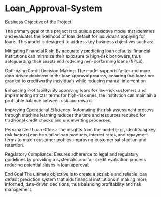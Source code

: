 # Loan_Approval-System

Business Objective of the Project

The primary goal of this project is to build a predictive model that identifies and evaluates the likelihood of loan default for individuals applying for loans. This model is designed to address key business objectives such as:

Mitigating Financial Risk:
By accurately predicting loan defaults, financial institutions can minimize their exposure to high-risk borrowers, thus safeguarding their assets and reducing non-performing loans (NPLs).

Optimizing Credit Decision-Making:
The model supports faster and more data-driven decisions in the loan approval process, ensuring that loans are granted to creditworthy individuals while reducing manual intervention.

Enhancing Profitability:
By approving loans for low-risk customers and implementing stricter terms for high-risk ones, the institution can maintain a profitable balance between risk and reward.

Improving Operational Efficiency:
Automating the risk assessment process through machine learning reduces the time and resources required for traditional credit checks and underwriting processes.

Personalized Loan Offers:
The insights from the model (e.g., identifying key risk factors) can help tailor loan products, interest rates, and repayment terms to match customer profiles, improving customer satisfaction and retention.

Regulatory Compliance:
Ensures adherence to legal and regulatory guidelines by providing a systematic and fair credit evaluation process, reducing potential biases in loan approval.

End Goal
The ultimate objective is to create a scalable and reliable loan default prediction system that aids financial institutions in making more informed, data-driven decisions, thus balancing profitability and risk management.
